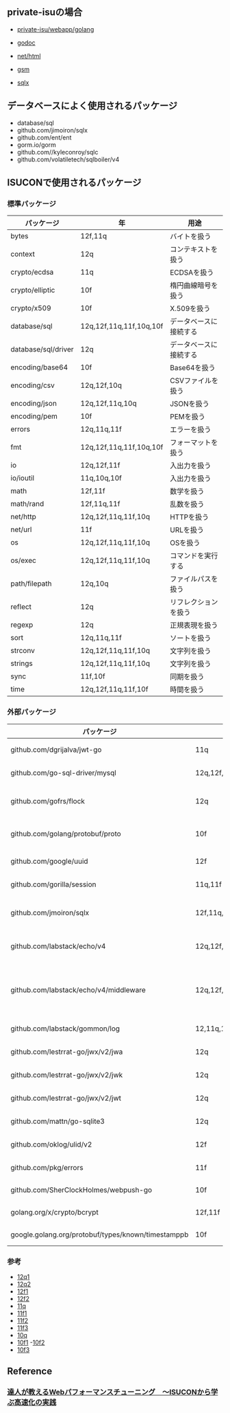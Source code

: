 

## private-isuの場合
- [private-isu/webapp/golang](https://github.com/catatsuy/private-isu/tree/master/webapp/golang)


- [godoc](https://pkg.go.dev/)


- [net/html](https://pkg.go.dev/golang.org/x/net/html)


- [gsm](https://pkg.go.dev/github.com/bradleypeabody/gorilla-sessions-memcache#section-readme)


- [sqlx](https://pkg.go.dev/github.com/jmoiron/sqlx)


## データベースによく使用されるパッケージ
- database/sql
- github.com/jimoiron/sqlx
- github.com/ent/ent
- gorm.io/gorm
- github.com//kyleconroy/sqlc
- github.com/volatiletech/sqlboiler/v4


## ISUCONで使用されるパッケージ
### 標準パッケージ
| パッケージ | 年 | 用途 |
| --- | --- | --- |
|bytes|12f,11q|バイトを扱う|
|context|12q|コンテキストを扱う|
|crypto/ecdsa|11q|ECDSAを扱う|
|crypto/elliptic|10f|楕円曲線暗号を扱う|
|crypto/x509|10f|X.509を扱う|
|database/sql|12q,12f,11q,11f,10q,10f|データベースに接続する|
|database/sql/driver|12q|データベースに接続する|
|encoding/base64|10f|Base64を扱う|
|encoding/csv|12q,12f,10q|CSVファイルを扱う|
|encoding/json|12q,12f,11q,10q|JSONを扱う|
|encoding/pem|10f|PEMを扱う|
|errors|12q,11q,11f|エラーを扱う|
|fmt|12q,12f,11q,11f,10q,10f|フォーマットを扱う|
|io|12q,12f,11f|入出力を扱う|
|io/ioutil|11q,10q,10f|入出力を扱う|
|math|12f,11f|数学を扱う|
|math/rand|12f,11q,11f|乱数を扱う|
|net/http|12q,12f,11q,11f,10q|HTTPを扱う|
|net/url|11f|URLを扱う|
|os|12q,12f,11q,11f,10q|OSを扱う|
|os/exec|12q,12f,11q,11f,10q|コマンドを実行する|
|path/filepath|12q,10q|ファイルパスを扱う|
|reflect|12q|リフレクションを扱う|
|regexp|12q|正規表現を扱う|
|sort|12q,11q,11f|ソートを扱う|
|strconv|12q,12f,11q,11f,10q|文字列を扱う|
|strings|12q,12f,11q,11f,10q|文字列を扱う|
|sync|11f,10f|同期を扱う|
|time|12q,12f,11q,11f,10f|時間を扱う|

### 外部パッケージ
| パッケージ | 年 | 用途 |
| --- | --- | --- |
|github.com/dgrijalva/jwt-go|11q|JWTを扱う|
|github.com/go-sql-driver/mysql|12q,12f,11q,11f,10q|MySQLを扱う|
|github.com/gofrs/flock|12q|ファイルロックを扱う|
|github.com/golang/protobuf/proto|10f|Protocol Buffersを扱う|
|github.com/google/uuid|12f|UUIDを扱う|
|github.com/gorilla/session|11q,11f|セッションを扱う|
|github.com/jmoiron/sqlx|12f,11q,11f,10q,10f|データベースを扱う|
|github.com/labstack/echo/v4|12q,12f,11q,11f,10q|Webフレームワークを扱う|
|github.com/labstack/echo/v4/middleware|12q,12f,11f,10q|Webフレームワークのミドルウェアを扱う|
|github.com/labstack/gommon/log|12,11q,10q|ログを扱う|
|github.com/lestrrat-go/jwx/v2/jwa|12q|JWAを扱う|
|github.com/lestrrat-go/jwx/v2/jwk|12q|JWKを扱う|
|github.com/lestrrat-go/jwx/v2/jwt|12q|JWTを扱う|
|github.com/mattn/go-sqlite3|12q|SQLiteを扱う|
|github.com/oklog/ulid/v2|12f|ULIDを扱う|
|github.com/pkg/errors|11f|エラーを扱う|
|github.com/SherClockHolmes/webpush-go|10f|WebPushを扱う|
|golang.org/x/crypto/bcrypt|12f,11f|ハッシュを扱う|
|google.golang.org/protobuf/types/known/timestamppb|10f|timestampを扱う|

### 参考

- [12q1](https://github.com/isucon/isucon12-qualify/blob/main/webapp/go/isuports.go)
- [12q2](https://github.com/isucon/isucon12-qualify/blob/main/webapp/go/sqltrace.go)
- [12f1](https://github.com/isucon/isucon12-final/blob/main/webapp/go/main.go)
- [12f2](https://github.com/isucon/isucon12-final/blob/main/webapp/go/admin.go)
- [11q](https://github.com/isucon/isucon11-qualify/blob/main/webapp/go/main.go)
- [11f1](https://github.com/isucon/isucon11-final/blob/main/webapp/go/main.go)
- [11f2](https://github.com/isucon/isucon11-final/blob/main/webapp/go/db.go)
- [11f3](https://github.com/isucon/isucon11-final/blob/main/webapp/go/util.go)
- [10q](https://github.com/isucon/isucon10-qualify/blob/master/webapp/go/main.go)
- [10f1](https://github.com/isucon/isucon10-final/blob/master/webapp/golang/notifier.go)
-[10f2](https://github.com/isucon/isucon10-final/blob/master/webapp/golang/db.go)
- [10f3](https://github.com/isucon/isucon10-final/blob/master/webapp/golang/types.go)

## Reference
### [達人が教えるWebパフォーマンスチューニング　〜ISUCONから学ぶ高速化の実践](https://amzn.to/3A3cZI8)